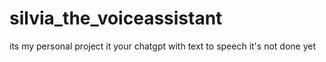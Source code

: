 # silvia_the_voiceassistant
its my personal project
it your chatgpt with text to speech
it's not done yet
